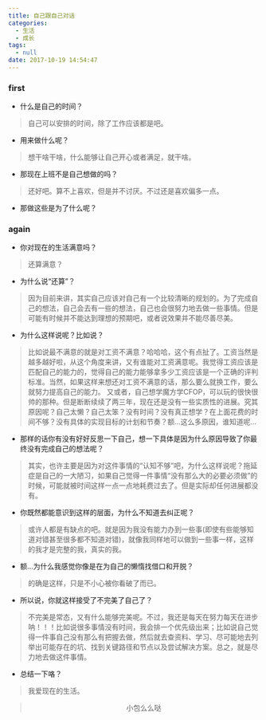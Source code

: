 ```yaml
---
title: 自己跟自己对话
categories:
  - 生活
  - 成长
tags:
  - null
date: 2017-10-19 14:54:47
---
```


### first

- 什么是自己的时间？
> 自己可以安排的时间，除了工作应该都是吧。

- 用来做什么呢？
> 想干啥干啥，什么能够让自己开心或者满足，就干啥。

- 那现在上班不是自己想做的吗？
> 还好吧。算不上喜欢，但是并不讨厌。不过还是喜欢偏多一点。

- 那做这些是为了什么呢？

### again

- 你对现在的生活满意吗？
> 还算满意？

- 为什么说“还算”？
> 因为目前来讲，其实自己应该对自己有一个比较清晰的规划的。为了完成自己的想法，自己会去有一些的想法，自己也会很努力地去做一些事情。但是可能有时候并不能达到理想的预期吧，或者说效果并不能尽善尽美。

- 为什么这样说呢？比如说？
> 比如说最不满意的就是对工资不满意？哈哈哈，这个有点扯了。工资当然是越多越好啦，从这个角度来讲，又有谁能对工资满意呢。我觉得工资应该是匹配自己的能力的，觉得自己的能力能够拿多少工资应该是一个正确的评判标准。当然，如果这样来想还对工资不满意的话，那么要么就换工作，要么就努力提高自己的能力。
> 又或者，自己想学魔方学CFOP，可以玩的很快很帅的那种。但是断断续续了两三年，现在还是没有一些实质性的进展。究其原因呢？自己太懒？自己太笨？没有时间？没有真正想学？在上面花费的时间不够？没有具体的实现目标的计划和节奏？额...这么多原因，谁知道呢...

- 那样的话你有没有好好反思一下自己，想一下具体是因为什么原因导致了你最终没有完成自己的想法呢？
> 其实，也许主要是因为对这件事情的“认知不够”吧，为什么这样说呢？拖延症是自己的一大陋习，如果自己觉得一件事情“没有那么大的必要必须做”的时候，可能就被时间这样一点一点地耗费过去了。但是实际却任何进展都没有。

- 你既然都能意识到这样的层面，为什么不知道去纠正呢？
> 或许人都是有缺点的吧。就是因为我没有能力办到一些事(即使有些能够知道对错甚至很多都不知道对错)，就像我同样地可以做到一些事一样，这样的我才是完整的我，真实的我。

- 额...为什么我感觉你像是在为自己的懒惰找借口和开脱？
> 的确是这样，只是不小心被你看破了而已。

- 所以说，你就这样接受了不完美了自己了？
> 不完美是常态，又有什么能够完美呢。不过，我还是每天在努力每天在进步呐！！！比如说很多事情没有时间，我会排一个优先级出来；比如说自己觉得一件事自己没有那么有把握去做，然后就去查资料、学习、尽可能地去列举出可能存在的坑、找到关键路径和节点以及尝试解决方案。总之，就是尽力地去做这件事情。

- 总结一下咯？
> 我爱现在的生活。


><div align=center>小包么么哒</div>